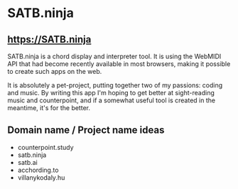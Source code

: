 # SATB.ninja

## https://SATB.ninja

SATB.ninja is a chord display and interpreter tool. It is using the WebMIDI API that had become recently available in most browsers, making it possible to create such apps on the web.

It is absolutely a pet-project, putting together two of my passions: coding and music. By writing this app I'm hoping to get better at sight-reading music and counterpoint, and if a somewhat useful tool is created in the meantime, it's for the better.




## Domain name / Project name ideas
- counterpoint.study
- satb.ninja
- satb.ai
- acchording.to
- villanykodaly.hu
